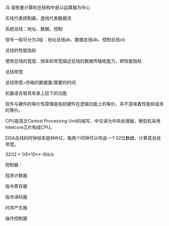 冯.诺依曼计算机在结构中是以运算器为中心

实线代表控制器，虚线代表数据流

系统总线：地址、数据、控制

信号一般可分为3组：地址总线ab、数据总线db、控制总线cb

总线的性能指标

使用总线的宽度、频率和带宽描述总线的数据传输呢能力，即性能指标

总线带宽

总线带宽=传输的数据量/需要的时间

机器语言层具有承上启下的功能

软件与硬件的等价性原理是指软硬件在逻辑功能上的等价，并不意味着性能和成本的等价。

CPU是英文Central Processing Unit的缩写，中文译为中央处理器，微型机采用Intelcore芯片构成CPU。

EISA总线的时钟频率是8MHZ，每两个时钟可以传送一个32位数据，计算其总线带宽。

32/(2 * 1/8*10**-8)b/s

控制器：

程序计数器

指令寄存器

指令译码器

时序产生器

操作控制器